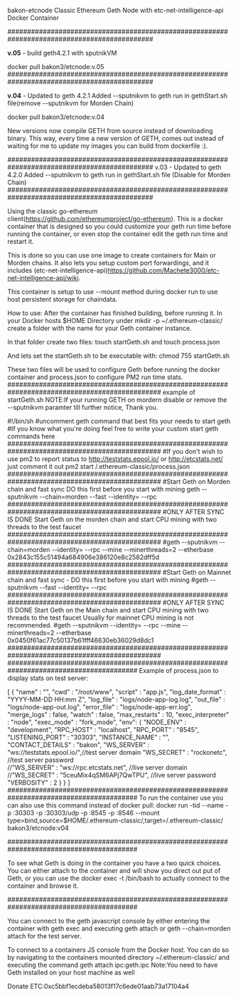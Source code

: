 bakon-etcnode
Classic Ethereum Geth Node with etc-net-intelligence-api Docker Container

############################################################################################# 

**v.05** - build geth4.2.1 with sputnikVM

docker pull bakon3/etcnode:v.05 
############################################################################################# 

**v.04** - Updated to geth 4.2.1 Added --sputnikvm to geth run in gethStart.sh file(remove --sputnikvm for Morden Chain) 

docker pull bakon3/etcnode:v.04

New versions now compile GETH from source instead of downloading binary. This way, every time a new version of GETH, comes out instead of waiting for me to update my images you can build from dockerfile :).

############################################################################################# v.03 - Updated to geth 4.2.0 Added --sputnikvm to geth run in gethStart.sh file (Disable for Morden Chain) #############################################################################################

Using the classic go-ethereum client(https://github.com/ethereumproject/go-ethereum). This is a docker container that is designed so you could customize your geth run time before running the container, or even stop the container edit the geth run time and restart it.

This is done so you can use one image to create containers for Main or Morden chains. It also lets you setup custom port forwardings, and it includes (etc-net-intelligence-api)https://github.com/Machete3000/etc-net-intelligence-api/wiki.

This container is setup to use --mount method during docker run to use host persistent storage for chaindata.

How to use: After the container has finished building, before running it. In your Docker hosts $HOME Directory under mkdir -p ~/.ethereum-classic/<dockerGethContainerName> create a folder with the name for your Geth container instance.

In that folder create two files: touch startGeth.sh and touch process.json

And lets set the startGeth.sh to be executable with: chmod 755 startGeth.sh

These two files will be used to configure Geth before running the docker container and process.json to configure PM2 run time stats. ############################################################################################### example of startGeth.sh NOTE:If your running GETH on mordern disable or remove the --sputnikvm paramter till further notice, Thank you.

#!/bin/sh
#uncomment geth command that best fits your needs to start geth
#If you know what you're doing feel free to write your custom start geth commands here
###############################################################################################
#If you don't wish to use pm2 to report status to http://teststats.epool.io/ or  http://etcstats.net/ just comment it out
pm2 start /.ethereum-classic/process.json
###############################################################################################
#Start Geth on Morden chain and fast sync DO this first before you start with mining
geth --sputnikvm --chain=morden --fast --identity=<nameOfGethContainer> --rpc
###############################################################################################
#ONLY AFTER SYNC IS DONE Start Geth on the morden chain and start CPU mining with two threads to the test faucet
###############################################################################################
#geth --sputnikvm --chain=morden --identity=<nameOfGethContainer> --rpc --mine --minerthreads=2 --etherbase 0x2843c155c51494a684906e386120e8c2582dff5d
###############################################################################################
#Start Geth on Mainnet chain and fast sync - DO this first before you start with mining
#geth --sputnikvm --fast --identity=<nameOfGethContainer> --rpc
###############################################################################################
#ONLY AFTER SYNC IS DONE Start Geth on the Main chain and start CPU mining with two threads to the test faucet Usually for mainnet CPU mining is not recommended.
#geth --sputnikvm --identity=<nameOfGethContainer> --rpc --mine --minerthreads=2 --etherbase 0x0450f61ac77c50137b61fff46630eb36029d8dc1
###############################################################################################
#########################################################################################
Example of process.json to display stats on test server:

[
  {
    "name"              : "<Name of PM2 Session>",
    "cwd"               : "/root/www",
    "script"            : "app.js",
    "log_date_format"   : "YYYY-MM-DD HH:mm Z",
    "log_file"          : "logs/node-app-log.log",
    "out_file"          : "logs/node-app-out.log",
    "error_file"        : "logs/node-app-err.log",
    "merge_logs"        : false,
    "watch"             : false,
    "max_restarts"      : 10,
    "exec_interpreter"  : "node",
    "exec_mode"         : "fork_mode",
    "env":
    {
      "NODE_ENV"        : "development",
      "RPC_HOST"        : "localhost",
      "RPC_PORT"        : "8545",
      "LISTENING_PORT"  : "30303",
      "INSTANCE_NAME"   : "<Name to show on stats website>",
      "CONTACT_DETAILS" : "bakon",
      "WS_SERVER"       : "ws://teststats.epool.io/",//test server domain
      "WS_SECRET"       : "rockonetc",               //test server password  
      //"WS_SERVER"     : "ws://rpc.etcstats.net", //live server domain
      //"WS_SECRET"     : "5ceuMix4qSM6APj7QwTPU", //live server password
      "VERBOSITY"       : 2
    }
  }
]
######################################################################################### To run the container use you can also use this command instead of docker pull: docker run -tid --name <ContainerName> -p <tcpGethPort>:30303 -p <udpGethPort>:30303/udp -p <rpcPort>:8545 -p <wsPort>:8546 --mount type=bind,source=$HOME/.ethereum-classic/<nameOfNodeDirecotrory>,target=/.ethereum-classic/ bakon3/etcnode:v04

#########################################################################################

To see what Geth is doing in the container you have a two quick choices. You can either attach to the container and will show you direct out put of Geth, or you can use the docker exec -t <container Name> /bin/bash to actually connect to the container and browse it.

#########################################################################################

You can connect to the geth javascript console by either entering the container with geth exec and executing geth attach or geth --chain=morden attach for the test server.

To connect to a containers JS console from the Docker host. You can do so by navigating to the containers mounted directory ~/.ethereum-classic/<Foldername> and executing the command geth attach ipc:geth.ipc Note:You need to have Geth installed on your host machine as well
  
Donate ETC:0xc5bbf1ecdeba58013f17c6ede01aab73a17104a4
